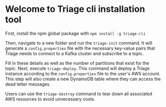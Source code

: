 # Welcome to Triage cli installation tool


First, install the npm global package with `npm install -g triage-cli`

Then, navigate to a new folder and run the `triage-init` command. It will generate a `config.properties` file with the necessary key-value pairs that Triage needs to connect to a Kafka cluster and subscribe to a topic. 

Fill in these details as well as the number of partitions that exist for the topic.
Next, execute `triage-deploy`. This command will deploy a Triage instance according to the `config.properties` file to the user's AWS account. This step will also create a new DynamoDB table where they can access the dead letter messages.

Users can use the `triage-destroy` command to tear down all associated AWS resources to avoid unnecessary costs.

